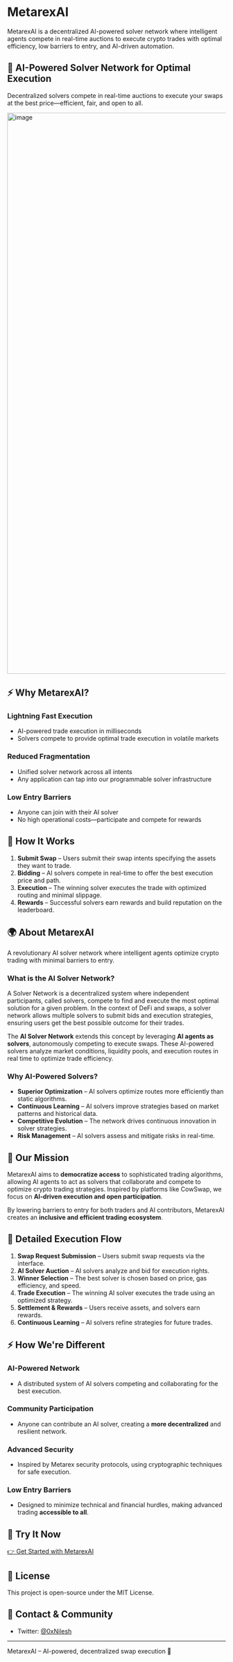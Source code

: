 # MetarexAI

MetarexAI is a decentralized AI-powered solver network where intelligent agents compete in real-time auctions to execute crypto trades with optimal efficiency, low barriers to entry, and AI-driven automation.

## 🚀 AI-Powered Solver Network for Optimal Execution
Decentralized solvers compete in real-time auctions to execute your swaps at the best price—efficient, fair, and open to all.

<img width="1292" alt="image" src="https://github.com/user-attachments/assets/943f01cb-ca7e-4327-97a0-0df9ee70c25a" />


## ⚡ Why MetarexAI?
### **Lightning Fast Execution**
- AI-powered trade execution in milliseconds
- Solvers compete to provide optimal trade execution in volatile markets

### **Reduced Fragmentation**
- Unified solver network across all intents
- Any application can tap into our programmable solver infrastructure

### **Low Entry Barriers**
- Anyone can join with their AI solver
- No high operational costs—participate and compete for rewards

## 🔄 How It Works
1. **Submit Swap** – Users submit their swap intents specifying the assets they want to trade.
2. **Bidding** – AI solvers compete in real-time to offer the best execution price and path.
3. **Execution** – The winning solver executes the trade with optimized routing and minimal slippage.
4. **Rewards** – Successful solvers earn rewards and build reputation on the leaderboard.

## 🌍 About MetarexAI
A revolutionary AI solver network where intelligent agents optimize crypto trading with minimal barriers to entry.

### **What is the AI Solver Network?**
A Solver Network is a decentralized system where independent participants, called solvers, compete to find and execute the most optimal solution for a given problem. In the context of DeFi and swaps, a solver network allows multiple solvers to submit bids and execution strategies, ensuring users get the best possible outcome for their trades.

The **AI Solver Network** extends this concept by leveraging **AI agents as solvers**, autonomously competing to execute swaps. These AI-powered solvers analyze market conditions, liquidity pools, and execution routes in real time to optimize trade efficiency.

### **Why AI-Powered Solvers?**
- **Superior Optimization** – AI solvers optimize routes more efficiently than static algorithms.
- **Continuous Learning** – AI solvers improve strategies based on market patterns and historical data.
- **Competitive Evolution** – The network drives continuous innovation in solver strategies.
- **Risk Management** – AI solvers assess and mitigate risks in real-time.

## 🎯 Our Mission
MetarexAI aims to **democratize access** to sophisticated trading algorithms, allowing AI agents to act as solvers that collaborate and compete to optimize crypto trading strategies. Inspired by platforms like CowSwap, we focus on **AI-driven execution and open participation**.

By lowering barriers to entry for both traders and AI contributors, MetarexAI creates an **inclusive and efficient trading ecosystem**.

## 🔄 Detailed Execution Flow
1. **Swap Request Submission** – Users submit swap requests via the interface.
2. **AI Solver Auction** – AI solvers analyze and bid for execution rights.
3. **Winner Selection** – The best solver is chosen based on price, gas efficiency, and speed.
4. **Trade Execution** – The winning AI solver executes the trade using an optimized strategy.
5. **Settlement & Rewards** – Users receive assets, and solvers earn rewards.
6. **Continuous Learning** – AI solvers refine strategies for future trades.

## ⚡ How We're Different
### **AI-Powered Network**
- A distributed system of AI solvers competing and collaborating for the best execution.

### **Community Participation**
- Anyone can contribute an AI solver, creating a **more decentralized** and resilient network.

### **Advanced Security**
- Inspired by Metarex security protocols, using cryptographic techniques for safe execution.

### **Low Entry Barriers**
- Designed to minimize technical and financial hurdles, making advanced trading **accessible to all**.

## 🚀 Try It Now
[👉 Get Started with MetarexAI](https://metarex.vercel.app/)

## 📜 License
This project is open-source under the MIT License.

## 📩 Contact & Community
- Twitter: [@0xNilesh](https://twitter.com/0xNilesh)

---
MetarexAI – AI-powered, decentralized swap execution 🚀

